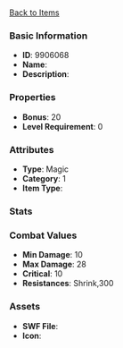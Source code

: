 # 



[Back to Items](../items.md)

### Basic Information

- **ID**: 9906068
- **Name**: 
- **Description**: 

### Properties

- **Bonus**: 20
- **Level Requirement**: 0

### Attributes

- **Type**: Magic
- **Category**: 1
- **Item Type**: 

### Stats


### Combat Values

- **Min Damage**: 10
- **Max Damage**: 28
- **Critical**: 10
- **Resistances**: Shrink,300

### Assets

- **SWF File**: 
- **Icon**: 

